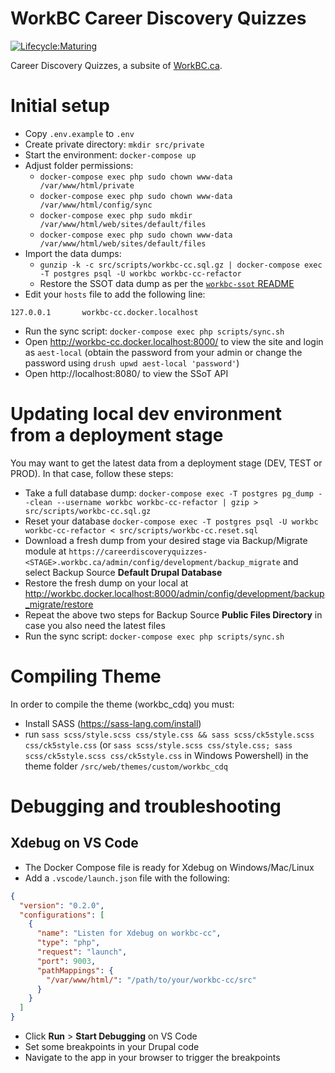 WorkBC Career Discovery Quizzes
===============================

[![Lifecycle:Maturing](https://img.shields.io/badge/Lifecycle-Maturing-007EC6)](https://github.com/bcgov/workbc-cc)

Career Discovery Quizzes, a subsite of [WorkBC.ca](https://www.workbc.ca).
# Initial setup
- Copy `.env.example` to `.env`
- Create private directory: `mkdir src/private`
- Start the environment: `docker-compose up`
- Adjust folder permissions:
  - `docker-compose exec php sudo chown www-data /var/www/html/private`
  - `docker-compose exec php sudo chown www-data /var/www/html/config/sync`
  - `docker-compose exec php sudo mkdir /var/www/html/web/sites/default/files`
  - `docker-compose exec php sudo chown www-data /var/www/html/web/sites/default/files`
- Import the data dumps:
  - `gunzip -k -c src/scripts/workbc-cc.sql.gz | docker-compose exec -T postgres psql -U workbc workbc-cc-refactor`
  - Restore the SSOT data dump as per the [`workbc-ssot` README](https://github.com/bcgov/workbc-ssot?tab=readme-ov-file#development)
- Edit your `hosts` file to add the following line:
```
127.0.0.1       workbc-cc.docker.localhost
```
- Run the sync script: `docker-compose exec php scripts/sync.sh`
- Open http://workbc-cc.docker.localhost:8000/ to view the site and login as `aest-local` (obtain the password from your admin or change the password using `drush upwd aest-local 'password'`)
- Open http://localhost:8080/ to view the SSoT API

# Updating local dev environment from a deployment stage
You may want to get the latest data from a deployment stage (DEV, TEST or PROD). In that case, follow these steps:
- Take a full database dump: `docker-compose exec -T postgres pg_dump --clean --username workbc workbc-cc-refactor | gzip > src/scripts/workbc-cc.sql.gz`
- Reset your database `docker-compose exec -T postgres psql -U workbc workbc-cc-refactor < src/scripts/workbc-cc.reset.sql`
- Download a fresh dump from your desired stage via Backup/Migrate module at `https://careerdiscoveryquizzes-<STAGE>.workbc.ca/admin/config/development/backup_migrate` and select Backup Source **Default Drupal Database**
- Restore the fresh dump on your local at http://workbc.docker.localhost:8000/admin/config/development/backup_migrate/restore
- Repeat the above two steps for Backup Source **Public Files Directory** in case you also need the latest files
- Run the sync script: `docker-compose exec php scripts/sync.sh`

# Compiling Theme
In order to compile the theme (workbc_cdq) you must:
- Install SASS (https://sass-lang.com/install)
- run `sass scss/style.scss css/style.css && sass scss/ck5style.scss css/ck5style.css` (or `sass scss/style.scss css/style.css; sass scss/ck5style.scss css/ck5style.css` in Windows Powershell) in the theme folder `/src/web/themes/custom/workbc_cdq`

# Debugging and troubleshooting

## Xdebug on VS Code
- The Docker Compose file is ready for Xdebug on Windows/Mac/Linux
- Add a `.vscode/launch.json` file with the following:
```json
{
  "version": "0.2.0",
  "configurations": [
    {
      "name": "Listen for Xdebug on workbc-cc",
      "type": "php",
      "request": "launch",
      "port": 9003,
      "pathMappings": {
        "/var/www/html/": "/path/to/your/workbc-cc/src"
      }
    }
  ]
}
```
- Click **Run** > **Start Debugging** on VS Code
- Set some breakpoints in your Drupal code
- Navigate to the app in your browser to trigger the breakpoints
